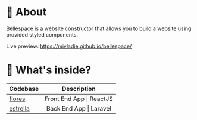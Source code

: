 # :cherry_blossom: About

Bellespace is a website constructor that allows you to build a website using provided styled components.

Live preview: https://mivladie.github.io/bellespace/

# 🚀 What's inside?

| Codebase             |       Description        |
| :------------------- | :----------------------: |
| [flores](flores)     | Front End App \| ReactJS |
| [estrella](estrella) | Back End App \| Laravel  |
